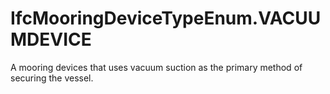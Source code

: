 IfcMooringDeviceTypeEnum.VACUUMDEVICE
=====================================
A mooring devices that uses vacuum suction as the primary method of securing
the vessel.  



